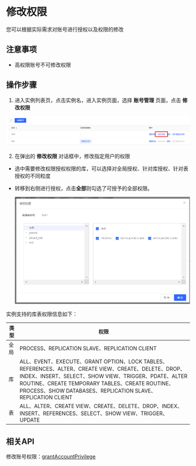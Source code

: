 # 修改权限
您可以根据实际需求对账号进行授权以及权限的修改

## 注意事项
* 高权限账号不可修改权限

## 操作步骤
1. 进入实例列表页，点击实例名，进入实例页面，选择 **账号管理** 页面，点击 **修改权限**

  ![修改权限1](../../../image/RDS/Modify-Privilege-1.png)

2. 在弹出的 **修改权限** 对话框中，修改指定用户的权限

 * 选中需要修改权限授权权限的库，可以选择对全局授权、针对库授权、针对表授权的不同粒度
 * 转移到右侧进行授权，点击**全部**则勾选了可授予的全部权限。
        
   ![授权数据库](../../../image/RDS/MySQL-Create-Account-2.png)

实例支持的库表权限信息如下：

   |类型|权限|
   |-|-|
   |全局|PROCESS、REPLICATION SLAVE、REPLICATION CLIENT|
   |  库  |ALL、EVENT、EXECUTE、GRANT OPTION、LOCK TABLES、REFERENCES、ALTER、CREATE VIEW、CREATE、DELETE、DROP、INDEX、INSERT、SELECT、SHOW VIEW、TRIGGER、PDATE、ALTER ROUTINE、CREATE TEMPORARY TABLES、CREATE ROUTINE、PROCESS、SHOW DATABASES、REPLICATION SLAVE、REPLICATION CLIENT|
   |  表  |ALL、ALTER、CREATE VIEW、CREATE、DELETE、DROP、INDEX、INSERT、REFERENCES、SELECT、SHOW VIEW、TRIGGER、UPDATE|
   
   
## 相关API
修改账号权限：[grantAccountPrivilege](https://docs.jdcloud.com/cn/rds/api/grantaccountprivilege)



